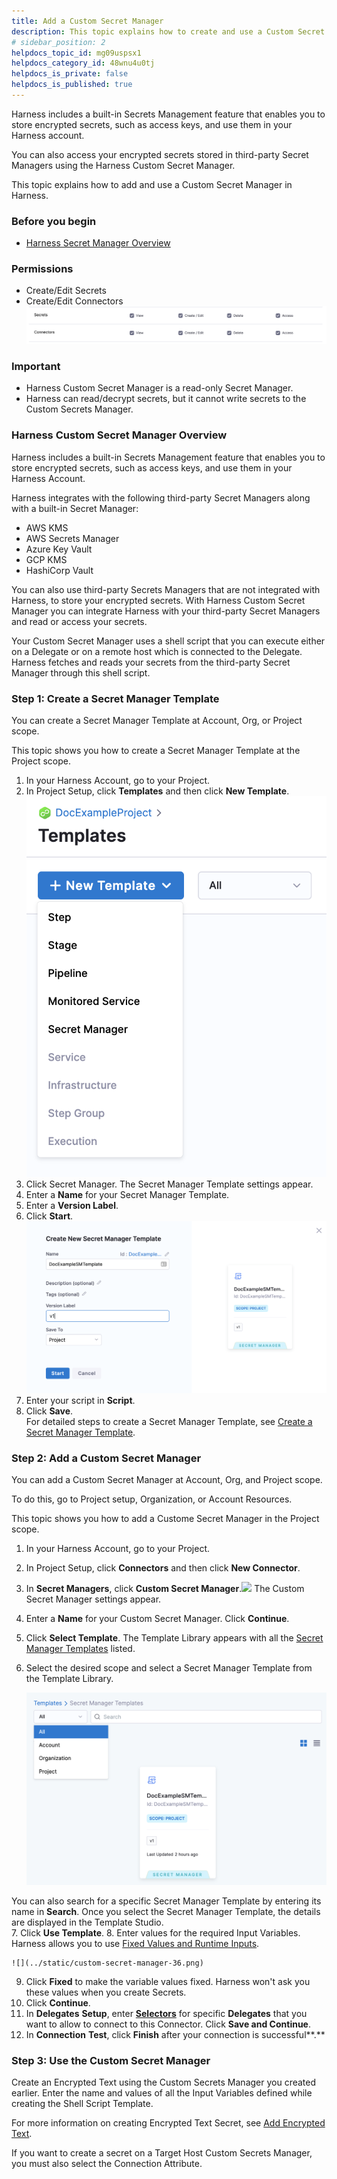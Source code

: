 ```yaml
---
title: Add a Custom Secret Manager
description: This topic explains how to create and use a Custom Secret Manager.
# sidebar_position: 2
helpdocs_topic_id: mg09uspsx1
helpdocs_category_id: 48wnu4u0tj
helpdocs_is_private: false
helpdocs_is_published: true
---
```


Harness includes a built-in Secrets Management feature that enables you to store encrypted secrets, such as access keys, and use them in your Harness account.

You can also access your encrypted secrets stored in third-party Secret Managers using the Harness Custom Secret Manager.

This topic explains how to add and use a Custom Secret Manager in Harness.

### Before you begin

* [Harness Secret Manager Overview](./1-harness-secret-manager-overview.md)

### Permissions

* Create/Edit Secrets
* Create/Edit Connectors![](../static/custom-secret-manager-31.png)

### Important

* Harness Custom Secret Manager is a read-only Secret Manager.
* Harness can read/decrypt secrets, but it cannot write secrets to the Custom Secrets Manager.

### Harness Custom Secret Manager Overview

Harness includes a built-in Secrets Management feature that enables you to store encrypted secrets, such as access keys, and use them in your Harness Account. 

Harness integrates with the following third-party Secret Managers along with a built-in Secret Manager:

* AWS KMS
* AWS Secrets Manager
* Azure Key Vault
* GCP KMS
* HashiCorp Vault

You can also use third-party Secrets Managers that are not integrated with Harness, to store your encrypted secrets. With Harness Custom Secret Manager you can integrate Harness with your third-party Secret Managers and read or access your secrets.

Your Custom Secret Manager uses a shell script that you can execute either on a Delegate or on a remote host which is connected to the Delegate. Harness fetches and reads your secrets from the third-party Secret Manager through this shell script.

### Step 1: Create a Secret Manager Template

You can create a Secret Manager Template at Account, Org, or Project scope.

This topic shows you how to create a Secret Manager Template at the Project scope.

1. In your Harness Account, go to your Project.
2. In Project Setup, click **Templates** and then click **New Template**.![](../static/custom-secret-manager-32.png)
3. Click Secret Manager. The Secret Manager Template settings appear.
4. Enter a **Name** for your Secret Manager Template.
5. Enter a **Version Label**.
6. Click **Start**.![](../static/custom-secret-manager-33.png)
7. Enter your script in **Script**.
8. Click **Save**.  
For detailed steps to create a Secret Manager Template, see [Create a Secret Manager Template](../../13_Templates/create-a-secret-manager-template.md).

### Step 2: Add a Custom Secret Manager

You can add a Custom Secret Manager at Account, Org, and Project scope.

To do this, go to Project setup, Organization, or Account Resources.

This topic shows you how to add a Custome Secret Manager in the Project scope.

1. In your Harness Account, go to your Project.
2. In Project Setup, click **Connectors** and then click **New Connector**.
3. In **Secret Managers**, click **Custom Secret Manager**.![](../../6_Security/static/custom-secret-manager-34.png)
The Custom Secret Manager settings appear.
4. Enter a **Name** for your Custom Secret Manager. Click **Continue**.
5. Click **Select Template**. The Template Library appears with all the [Secret Manager Templates](../../13_Templates/create-a-secret-manager-template.md) listed.
6. Select the desired scope and select a Secret Manager Template from the Template Library.
   
   ![](../static/custom-secret-manager-35.png)

  You can also search for a specific Secret Manager Template by entering its name in **Search**.
  Once you select the Secret Manager Template, the details are displayed in the Template Studio.  
7. Click **Use Template**.
8. Enter values for the required Input Variables.  
   Harness allows you to use [Fixed Values and Runtime Inputs](../../20_References/runtime-inputs.md).
	
	![](../static/custom-secret-manager-36.png)

9. Click **Fixed** to make the variable values fixed. Harness won't ask you these values when you create Secrets.
10. Click **Continue**.
11. In **Delegates** **Setup**, enter [**Selectors**](../../2_Delegates/manage-delegates/select-delegates-with-selectors.md#option-select-a-delegate-for-a-connector-using-tags) for specific **Delegates** that you want to allow to connect to this Connector. Click **Save and Continue**.
12. In **Connection** **Test**, click **Finish** after your connection is successful**.**

### Step 3: Use the Custom Secret Manager

Create an Encrypted Text using the Custom Secrets Manager you created earlier. Enter the name and values of all the Input Variables defined while creating the Shell Script Template. 

For more information on creating Encrypted Text Secret, see [Add Encrypted Text](../2-add-use-text-secrets.md).

If you want to create a secret on a Target Host Custom Secrets Manager, you must also select the Connection Attribute.

